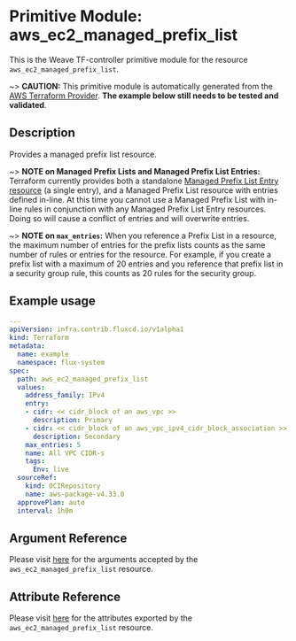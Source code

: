 
# Primitive Module: aws_ec2_managed_prefix_list

This is the Weave TF-controller primitive module for the resource `aws_ec2_managed_prefix_list`.

~> **CAUTION:** This primitive module is automatically generated from the [AWS Terraform Provider](https://registry.terraform.io/providers/hashicorp/aws/latest/docs/resources/ec2_managed_prefix_list). **The example below still needs to be tested and validated**.

## Description

Provides a managed prefix list resource.

~> **NOTE on Managed Prefix Lists and Managed Prefix List Entries:** Terraform
currently provides both a standalone [Managed Prefix List Entry resource](ec2_managed_prefix_list_entry.html) (a single entry),
and a Managed Prefix List resource with entries defined in-line. At this time you
cannot use a Managed Prefix List with in-line rules in conjunction with any Managed
Prefix List Entry resources. Doing so will cause a conflict of entries and will overwrite entries.

~> **NOTE on `max_entries`:** When you reference a Prefix List in a resource,
the maximum number of entries for the prefix lists counts as the same number of rules
or entries for the resource. For example, if you create a prefix list with a maximum
of 20 entries and you reference that prefix list in a security group rule, this counts
as 20 rules for the security group.

## Example usage

```yaml
---
apiVersion: infra.contrib.fluxcd.io/v1alpha1
kind: Terraform
metadata:
  name: example
  namespace: flux-system
spec:
  path: aws_ec2_managed_prefix_list
  values:
    address_family: IPv4
    entry:
    - cidr: << cidr_block of an aws_vpc >>
      description: Primary
    - cidr: << cidr_block of an aws_vpc_ipv4_cidr_block_association >>
      description: Secondary
    max_entries: 5
    name: All VPC CIDR-s
    tags:
      Env: live
  sourceRef:
    kind: OCIRepository
    name: aws-package-v4.33.0
  approvePlan: auto
  interval: 1h0m
```

## Argument Reference

Please visit [here](https://registry.terraform.io/providers/hashicorp/aws/latest/docs/resources/ec2_managed_prefix_list#argument-reference) for the arguments accepted by the `aws_ec2_managed_prefix_list` resource.

## Attribute Reference

Please visit [here](https://registry.terraform.io/providers/hashicorp/aws/latest/docs/resources/ec2_managed_prefix_list#attributes-reference) for the attributes exported by the `aws_ec2_managed_prefix_list` resource.
